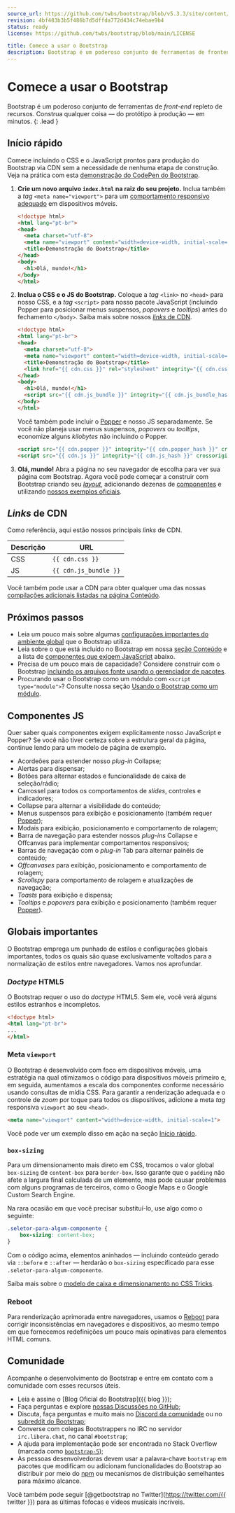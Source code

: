 ```yaml
---
source_url: https://github.com/twbs/bootstrap/blob/v5.3.3/site/content/docs/5.3/getting-started/introduction.md
revision: 4bf483b3b5f486b7d5dffda772d434c74ebae9b4
status: ready
license: https://github.com/twbs/bootstrap/blob/main/LICENSE

title: Comece a usar o Bootstrap
description: Bootstrap é um poderoso conjunto de ferramentas de frontend repleto de recursos. Construa qualquer coisa — do protótipo à produção — em minutos.
---
```


# Comece a usar o Bootstrap

Bootstrap é um poderoso conjunto de ferramentas de _front-end_ repleto de
recursos.
Construa qualquer coisa — do protótipo à produção — em minutos.
{: .lead }

## Início rápido

Comece incluindo o CSS e o JavaScript prontos para produção do Bootstrap via CDN
sem a necessidade de nenhuma etapa de construção.
Veja na prática com esta
[demonstração do CodePen do Bootstrap](https://codepen.io/team/bootstrap/pen/qBamdLj).

1. **Crie um novo arquivo `index.html` na raiz do seu projeto.**
   Inclua também a _tag_ `<meta name="viewport">` para um
   [comportamento responsivo adequado](https://developer.mozilla.org/pt-BR/docs/Web/HTML/Viewport_meta_tag)
   em dispositivos móveis.

    ```html
    <!doctype html>
    <html lang="pt-br">
    <head>
      <meta charset="utf-8">
      <meta name="viewport" content="width=device-width, initial-scale=1">
      <title>Demonstração do Bootstrap</title>
    </head>
    <body>
      <h1>Olá, mundo!</h1>
    </body>
    </html>
    ```

2. **Inclua o CSS e o JS do Bootstrap.** Coloque a _tag_ `<link>` no `<head>`
   para nosso CSS, e a _tag_ `<script>` para nosso pacote JavaScript (incluindo
   Popper para posicionar menus suspensos, _popovers_ e _tooltips_) antes do
   fechamento `</body>`.
   Saiba mais sobre nossos [_links_ de CDN](#links-de-cdn).
    ```html
    <!doctype html>
    <html lang="pt-br">
    <head>
      <meta charset="utf-8">
      <meta name="viewport" content="width=device-width, initial-scale=1">
      <title>Demonstração do Bootstrap</title>
      <link href="{{ cdn.css }}" rel="stylesheet" integrity="{{ cdn.css_hash }}" crossorigin="anonymous">
    </head>
    <body>
      <h1>Olá, mundo!</h1>
      <script src="{{ cdn.js_bundle }}" integrity="{{ cdn.js_bundle_hash }}" crossorigin="anonymous"></script>
    </body>
    </html>
    ```
   Você também pode incluir o [Popper](https://popper.js.org/docs/v2/) e nosso
   JS separadamente.
   Se você não planeja usar menus suspensos, _popovers_ ou _tooltips_, economize
   alguns _kilobytes_ não incluindo o Popper.
    ```html
    <script src="{{ cdn.popper }}" integrity="{{ cdn.popper_hash }}" crossorigin="anonymous"></script>
    <script src="{{ cdn.js }}" integrity="{{ cdn.js_hash }}" crossorigin="anonymous"></script>
    ```

4. **Olá, mundo!** Abra a página no seu navegador de escolha para ver sua página
   com Bootstrap.
   Agora você pode começar a construir com Bootstrap criando seu
   [_layout_](../layout/grid.md), adicionando dezenas de
   [componentes](../components/buttons.md) e utilizando
   [nossos exemplos oficiais](../examples/index.md).

## _Links_ de CDN

Como referência, aqui estão nossos principais _links_ de CDN.

| Descrição | URL                   |
|-----------|-----------------------|
| CSS       | `{{ cdn.css }}`       |
| JS        | `{{ cdn.js_bundle }}` |

Você também pode usar a CDN para obter qualquer uma das nossas
[compilações adicionais listadas na página Conteúdo](conteudo.md).

## Próximos passos

* Leia um pouco mais sobre algumas
  [configurações importantes do ambiente global](#globais-importantes) que o
  Bootstrap utiliza.
* Leia sobre o que está incluído no Bootstrap em nossa
  [seção Conteúdo](conteudo.md) e a lista de
  [componentes que exigem JavaScript](#componentes-js) abaixo.
* Precisa de um pouco mais de capacidade? Considere construir com o Bootstrap
  [incluindo os arquivos fonte usando o gerenciador de pacotes](baixar.md#gerenciadores-de-pacotes).
* Procurando usar o Bootstrap como um módulo com `<script type="module">`?
  Consulte nossa seção
  [Usando o Bootstrap como um módulo](javascript.md#usando-bootstrap-como-um-modulo).

## Componentes JS

Quer saber quais componentes exigem explicitamente nosso JavaScript e Popper?
Se você não tiver certeza sobre a estrutura geral da página, continue lendo para
um modelo de página de exemplo.

* Acordeões para estender nosso _plug-in_ Collapse;
* Alertas para dispensar;
* Botões para alternar estados e funcionalidade de caixa de seleção/rádio;
* Carrossel para todos os comportamentos de _slides_, controles e indicadores;
* Collapse para alternar a visibilidade do conteúdo;
* Menus suspensos para exibição e posicionamento (também requer
  [Popper](https://popper.js.org/docs/v2/));
* Modais para exibição, posicionamento e comportamento de rolagem;
* Barra de navegação para estender nossos _plug-ins_ Collapse e Offcanvas para
  implementar comportamentos responsivos;
* Barras de navegação com o _plug-in_ Tab para alternar painéis de conteúdo;
* _Offcanvases_ para exibição, posicionamento e comportamento de rolagem;
* _Scrollspy_ para comportamento de rolagem e atualizações de navegação;
* _Toasts_ para exibição e dispensa;
* _Tooltips_ e _popovers_ para exibição e posicionamento (também requer
  [Popper](https://popper.js.org/docs/v2/)).

## Globais importantes

O Bootstrap emprega um punhado de estilos e configurações globais importantes,
todos os quais são quase exclusivamente voltados para a normalização de estilos
entre navegadores.
Vamos nos aprofundar.

### _Doctype_ HTML5

O Bootstrap requer o uso do _doctype_ HTML5.
Sem ele, você verá alguns estilos estranhos e incompletos.

```html
<!doctype html>
<html lang="pt-br">
...
</html>
```

### Meta `viewport`

O Bootstrap é desenvolvido com foco em dispositivos móveis, uma estratégia na
qual otimizamos o código para dispositivos móveis primeiro e, em seguida,
aumentamos a escala dos componentes conforme necessário usando consultas de
mídia CSS.
Para garantir a renderização adequada e o controle de _zoom_ por toque para
todos os dispositivos, adicione a meta _tag_ responsiva `viewport` ao seu
`<head>`.

```html
<meta name="viewport" content="width=device-width, initial-scale=1">
```

Você pode ver um exemplo disso em ação na seção [Início rápido](#inicio-rapido).

### `box-sizing`

Para um dimensionamento mais direto em CSS, trocamos o valor global `box-sizing`
de `content-box` para `border-box`.
Isso garante que o `padding` não afete a largura final calculada de um elemento,
mas pode causar problemas com alguns programas de terceiros, como o Google Maps
e o Google Custom Search Engine.

Na rara ocasião em que você precisar substituí-lo, use algo como o seguinte:

```css
.seletor-para-algum-componente {
    box-sizing: content-box;
}
```

Com o código acima, elementos aninhados — incluindo conteúdo gerado via
`::before` e `::after` — herdarão o `box-sizing` especificado para esse
`.seletor-para-algum-componente`.

Saiba mais sobre o
[modelo de caixa e dimensionamento no CSS Tricks](https://css-tricks.com/box-sizing/).

### Reboot

Para renderização aprimorada entre navegadores, usamos o
[Reboot](../content/reboot.md) para corrigir inconsistências em navegadores e
dispositivos, ao mesmo tempo em que fornecemos redefinições um pouco mais
opinativas para elementos HTML comuns.

## Comunidade

Acompanhe o desenvolvimento do Bootstrap e entre em contato com a comunidade com
esses recursos úteis.

* Leia e assine o [Blog Oficial do Bootstrap]({{ blog }});
* Faça perguntas e explore
  [nossas Discussões no GitHub](https://github.com/twbs/bootstrap/discussions);
* Discuta, faça perguntas e muito mais no
  [Discord da comunidade](https://discord.gg/bZUvakRU3M) ou no
  [subreddit do Bootstrap](https://www.reddit.com/r/bootstrap/);
* Converse com colegas Bootstrappers no IRC no servidor `irc.libera.chat`, no
  canal `#bootstrap`;
* A ajuda para implementação pode ser encontrada no Stack Overflow (marcada como
  [`bootstrap-5`](https://stackoverflow.com/questions/tagged/bootstrap-5));
* As pessoas desenvolvedoras devem usar a palavra-chave `bootstrap` em pacotes
  que modificam ou adicionam funcionalidades do Bootstrap ao distribuir por meio
  do [npm](https://www.npmjs.com/search?q=keywords:bootstrap) ou mecanismos de
  distribuição semelhantes para máximo alcance.

Você também pode seguir
[@getbootstrap no Twitter](https://twitter.com/{{  twitter }}) para as últimas
fofocas e vídeos musicais incríveis.
